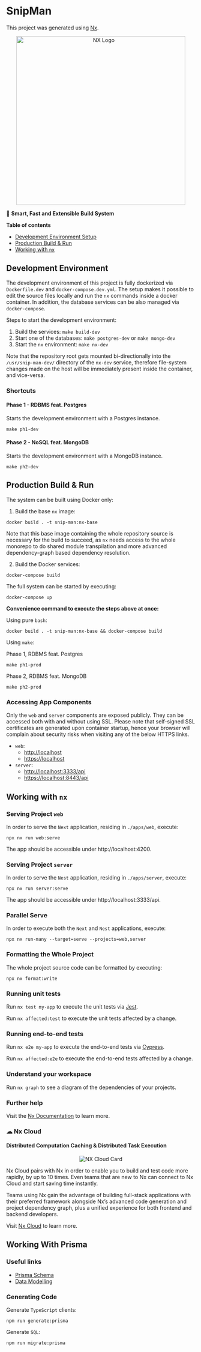 # SnipMan

This project was generated using [Nx](https://nx.dev).

<p style="text-align: center;"><img src="https://raw.githubusercontent.com/nrwl/nx/master/images/nx-logo.png" width="450" alt="NX Logo"></p>

🔎 **Smart, Fast and Extensible Build System**

**Table of contents**

- [Development Environment Setup](#development-environment)
- [Production Build & Run](#production-build--run)
- [Working with `nx`](#working-with-nx)

## Development Environment

The development environment of this project is fully dockerized via `Dockerfile.dev` and `docker-compose.dev.yml`. The
setup makes it possible to edit the source files locally and run the `nx` commands inside a docker container. In
addition, the database services can be also managed via `docker-compose`.

Steps to start the development environment:

1. Build the services: `make build-dev`
2. Start one of the databases: `make postgres-dev` or `make mongo-dev`
3. Start the `nx` environment: `make nx-dev`

Note that the repository root gets mounted bi-directionally into the `/usr/snip-man-dev/` directory of the `nx-dev`
service, therefore file-system changes made on the host will be immediately present inside the container, and
vice-versa.

### Shortcuts

#### Phase 1 - RDBMS feat. Postgres

Starts the development environment with a Postgres instance.

```shell
make ph1-dev
```

#### Phase 2 - NoSQL feat. MongoDB

Starts the development environment with a MongoDB instance.

```shell
make ph2-dev
```

## Production Build & Run

The system can be built using Docker only:

1. Build the base `nx` image:

```shell
docker build . -t snip-man:nx-base
```

Note that this base image containing the whole repository source is necessary for the build to succeed,
as `nx` needs access to the whole monorepo to do shared module transpilation and more advanced dependency-graph based
dependency resolution.

2. Build the Docker services:

```shell
docker-compose build
```

The full system can be started by executing:

```shell
docker-compose up
```

**Convenience command to execute the steps above at once:**

Using pure `bash`:

```shell
docker build . -t snip-man:nx-base && docker-compose build
```

Using `make`:

Phase 1, RDBMS feat. Postgres

```shell
make ph1-prod
```

Phase 2, RDBMS feat. MongoDB

```shell
make ph2-prod
```

### Accessing App Components

Only the `web` and `server` components are exposed publicly. They can be accessed both with and without using SSL.
Please note that self-signed SSL certificates are generated upon container startup, hence your browser will complain
about security risks when visiting any of the below HTTPS links.

- `web`:
  - [http://localhost](http://localhost)
  - [https://localhost](https://localhost)
- `server`:
  - [http://localhost:3333/api](http://localhost:3333/api)
  - [https://localhost:8443/api](https://localhost:8443/api)

## Working with `nx`

### Serving Project `web`

In order to serve the `Next` application, residing in `./apps/web`, execute:

```shell
npx nx run web:serve
```

The app should be accessible under http://localhost:4200.

### Serving Project `server`

In order to serve the `Nest` application, residing in `./apps/server`, execute:

```shell
npx nx run server:serve
```

The app should be accessible under http://localhost:3333/api.

### Parallel Serve

In order to execute both the `Next` and `Nest` applications, execute:

```shell
npx nx run-many --target=serve --projects=web,server
```

### Formatting the Whole Project

The whole project source code can be formatted by executing:

```shell
npx nx format:write
```

### Running unit tests

Run `nx test my-app` to execute the unit tests via [Jest](https://jestjs.io).

Run `nx affected:test` to execute the unit tests affected by a change.

### Running end-to-end tests

Run `nx e2e my-app` to execute the end-to-end tests via [Cypress](https://www.cypress.io).

Run `nx affected:e2e` to execute the end-to-end tests affected by a change.

### Understand your workspace

Run `nx graph` to see a diagram of the dependencies of your projects.

### Further help

Visit the [Nx Documentation](https://nx.dev) to learn more.

### ☁ Nx Cloud

#### Distributed Computation Caching & Distributed Task Execution

<p style="text-align: center;"><img src="https://raw.githubusercontent.com/nrwl/nx/master/images/nx-cloud-card.png" alt="NX Cloud Card"></p>

Nx Cloud pairs with Nx in order to enable you to build and test code more rapidly, by up to 10 times. Even teams that
are new to Nx can connect to Nx Cloud and start saving time instantly.

Teams using Nx gain the advantage of building full-stack applications with their preferred framework alongside Nx’s
advanced code generation and project dependency graph, plus a unified experience for both frontend and backend
developers.

Visit [Nx Cloud](https://nx.app/) to learn more.

## Working With Prisma

### Useful links

- [Prisma Schema](https://pris.ly/d/prisma-schema)
- [Data Modelling](https://javascript.plainenglish.io/data-modeling-with-prisma-5c4c37f31d8c)

### Generating Code

Generate `TypeScript` clients:

```shell
npm run generate:prisma
```

Generate `SQL`:

```shell
npm run migrate:prisma
```
